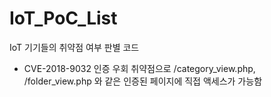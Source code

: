 # IoT_PoC_List

IoT 기기들의 취약점 여부 판별 코드

* CVE-2018-9032
인증 우회 취약점으로 /category_view.php, /folder_view.php 와 같은 인증된 페이지에 직접 액세스가 가능함
  
